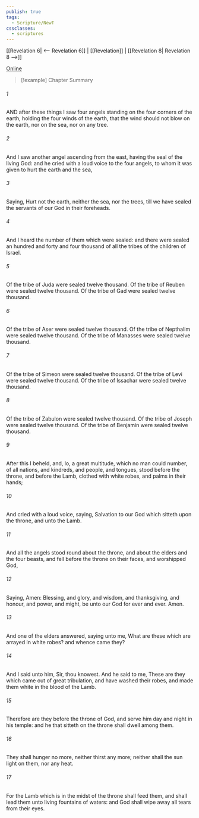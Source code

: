 ```yaml
---
publish: true
tags:
  - Scripture/NewT
cssclasses:
  - scriptures
---
```

[[Revelation 6| <-- Revelation 6]] | [[Revelation]] | [[Revelation 8| Revelation 8 -->]]

[Online](https://churchofjesuschrist.org/study/scriptures/nt/rev/7?lang=eng)

>[!example] Chapter Summary
>
###### 1
AND after these things I saw four angels standing on the four corners of the earth, holding the four winds of the earth, that the wind should not blow on the earth, nor on the sea, nor on any tree.
###### 2
And I saw another angel ascending from the east, having the seal of the living God: and he cried with a loud voice to the four angels, to whom it was given to hurt the earth and the sea,
###### 3
Saying, Hurt not the earth, neither the sea, nor the trees, till we have sealed the servants of our God in their foreheads.
###### 4
And I heard the number of them which were sealed: and there were sealed an hundred and forty and four thousand of all the tribes of the children of Israel.
###### 5
Of the tribe of Juda were sealed twelve thousand. Of the tribe of Reuben were sealed twelve thousand. Of the tribe of Gad were sealed twelve thousand.
###### 6
Of the tribe of Aser were sealed twelve thousand. Of the tribe of Nepthalim were sealed twelve thousand. Of the tribe of Manasses were sealed twelve thousand.
###### 7
Of the tribe of Simeon were sealed twelve thousand. Of the tribe of Levi were sealed twelve thousand. Of the tribe of Issachar were sealed twelve thousand.
###### 8
Of the tribe of Zabulon were sealed twelve thousand. Of the tribe of Joseph were sealed twelve thousand. Of the tribe of Benjamin were sealed twelve thousand.
###### 9
After this I beheld, and, lo, a great multitude, which no man could number, of all nations, and kindreds, and people, and tongues, stood before the throne, and before the Lamb, clothed with white robes, and palms in their hands;
###### 10
And cried with a loud voice, saying, Salvation to our God which sitteth upon the throne, and unto the Lamb.
###### 11
And all the angels stood round about the throne, and about the elders and the four beasts, and fell before the throne on their faces, and worshipped God,
###### 12
Saying, Amen: Blessing, and glory, and wisdom, and thanksgiving, and honour, and power, and might, be unto our God for ever and ever. Amen.
###### 13
And one of the elders answered, saying unto me, What are these which are arrayed in white robes? and whence came they?
###### 14
And I said unto him, Sir, thou knowest. And he said to me, These are they which came out of great tribulation, and have washed their robes, and made them white in the blood of the Lamb.
###### 15
Therefore are they before the throne of God, and serve him day and night in his temple: and he that sitteth on the throne shall dwell among them.
###### 16
They shall hunger no more, neither thirst any more; neither shall the sun light on them, nor any heat.
###### 17
For the Lamb which is in the midst of the throne shall feed them, and shall lead them unto living fountains of waters: and God shall wipe away all tears from their eyes.



